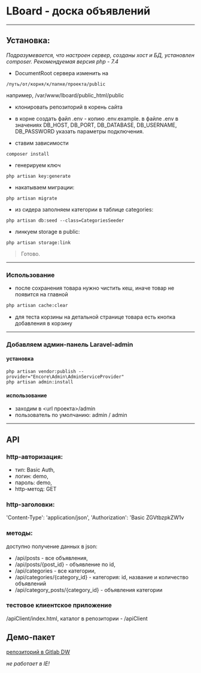 # LBoard - доска объявлений

---

## Установка:
_Подразумевается, что настроен сервер, созданы хост и БД, установлен composer. Рекомендуемая версия php - 7.4_

- DocumentRoot сервера изменить на
```
/путь/от/корня/к/папке/проекта/public
```
например, /var/www/lboard/public_html/public

- клонировать репозиторий в корень сайта

- в корне создать файл .env - копию .env.example. в файле .env в значениях DB_HOST, DB_PORT, DB_DATABASE, DB_USERNAME, DB_PASSWORD указать параметры подключения.

- ставим зависимости
```
composer install
```
- генерируем ключ
```
php artisan key:generate
```
- накатываем миграции:

```
php artisan migrate
```
- из сидера заполняем категории в таблице categories:

```
php artisan db:seed --class=CategoriesSeeder
```

- линкуем storage в public:

```
php artisan storage:link
```

> Готово.
-----

### Использование

- после сохранения товара нужно чистить кеш, иначе товар не появится на главной

```cmd
php artisan cache:clear
```

- для теста корзины на детальной странице товара есть кнопка добавления в корзину

-----

### Добавляем админ-панель Laravel-admin
#### установка
```
php artisan vendor:publish --provider="Encore\Admin\AdminServiceProvider"
php artisan admin:install
```
#### использование
- заходим в <url проекта>/admin
- пользователь по умолчанию: admin / admin

---

## API

### http-авторизация:
- тип: Basic Auth,
- логин: demo,
- пароль: demo,
- http-метод: GET

### http-заголовки:
'Content-Type': 'application/json',
'Authorization': 'Basic ZGVtbzpkZW1v

### методы:
доступно получение данных в json:
- /api/posts - все объявления,
- /api/posts/{post_id} - объявление по id,
- /api/categories - все категории,
- /api/categories/{category_id} - категория: id, название и количество объявлений
- /api/category_posts/{category_id} - объявления категории

### тестовое клиентское приложение
/apiClient/index.html, каталог в репозитории - /apiClient

## Демо-пакет

[репозиторий в Gitlab DW](https://gitlab.ddemo.ru/v.balabanov/laravel_demo_package 'DW Gitlab')

_не работает в IE!_
